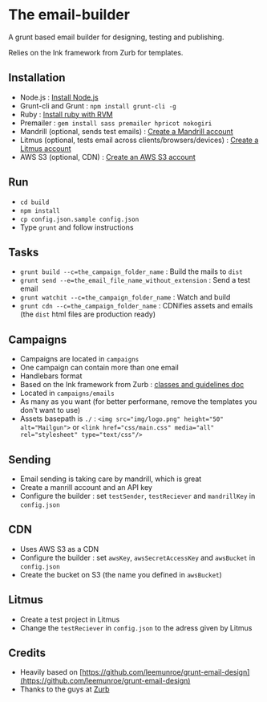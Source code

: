 The email-builder
=================

A grunt based email builder for designing, testing and publishing.

Relies on the Ink framework from Zurb for templates.

Installation
------------
- Node.js : [Install Node.js](https://github.com/joyent/node/wiki/Installing-Node.js-via-package-manager)
- Grunt-cli and Grunt : ```npm install grunt-cli -g```
- Ruby : [Install ruby with RVM](https://rvm.io/rvm/install)
- Premailer : ```gem install sass premailer hpricot nokogiri```
- Mandrill (optional, sends test emails) : [Create a Mandrill account](https://mandrillapp.com)
- Litmus (optional, tests email across clients/browsers/devices) : [Create a Litmus account](https://litmus.com) 
- AWS S3 (optional, CDN) : [Create an AWS S3 account](http://aws.amazon.com/s3)

Run
---
- ```cd build```
- ```npm install```
- ```cp config.json.sample config.json```
- Type ```grunt``` and follow instructions

Tasks
-----
- ```grunt build --c=the_campaign_folder_name``` : Build the mails to ```dist```
- ```grunt send --e=the_email_file_name_without_extension``` : Send a test email
- ```grunt watchit --c=the_campaign_folder_name``` : Watch and build
- ```grunt cdn --c=the_campaign_folder_name``` : CDNifies assets and emails (the ```dist``` html files are production ready)

Campaigns
---------
- Campaigns are located in ```campaigns```
- One campaign can contain more than one email
- Handlebars format
- Based on the Ink framework from Zurb : [classes and guidelines doc](http://zurb.com/ink/docs.php)
- Located in ```campaigns/emails```
- As many as you want (for better performane, remove the templates you don't want to use)
- Assets basepath is ```./``` : ```<img src="img/logo.png" height="50" alt="Mailgun">``` or ```<link href="css/main.css" media="all" rel="stylesheet" type="text/css"/>```

Sending
-------
- Email sending is taking care by mandrill, which is great
- Create a manrill account and an API key
- Configure the builder : set ```testSender```, ```testReciever``` and ```mandrillKey``` in ```config.json```

CDN
---
- Uses AWS S3 as a CDN
- Configure the builder : set ```awsKey```, ```awsSecretAccessKey``` and ```awsBucket``` in ```config.json```
- Create the bucket on S3 (the name you defined in ```awsBucket```)

Litmus
------
- Create a test project in Litmus
- Change the ```testReciever``` in ```config.json``` to the adress given by Litmus

Credits
-------
- Heavily based on [https://github.com/leemunroe/grunt-email-design](https://github.com/leemunroe/grunt-email-design)
- Thanks to the guys at [Zurb](http://zurb.com/)
